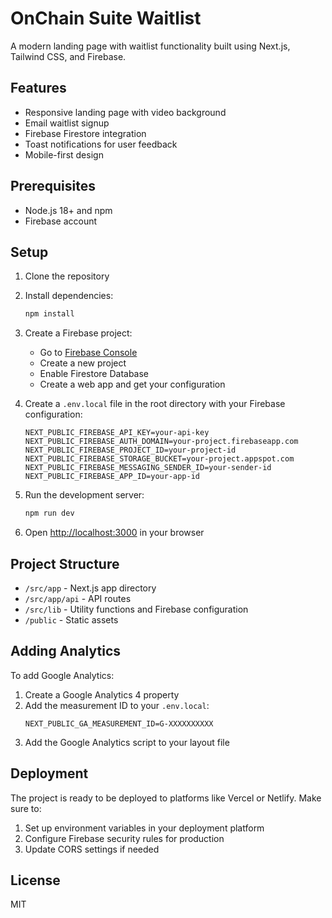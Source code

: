 # OnChain Suite Waitlist

A modern landing page with waitlist functionality built using Next.js, Tailwind CSS, and Firebase.

## Features

- Responsive landing page with video background
- Email waitlist signup
- Firebase Firestore integration
- Toast notifications for user feedback
- Mobile-first design

## Prerequisites

- Node.js 18+ and npm
- Firebase account

## Setup

1. Clone the repository
2. Install dependencies:
   ```bash
   npm install
   ```

3. Create a Firebase project:
   - Go to [Firebase Console](https://console.firebase.google.com/)
   - Create a new project
   - Enable Firestore Database
   - Create a web app and get your configuration

4. Create a `.env.local` file in the root directory with your Firebase configuration:
   ```
   NEXT_PUBLIC_FIREBASE_API_KEY=your-api-key
   NEXT_PUBLIC_FIREBASE_AUTH_DOMAIN=your-project.firebaseapp.com
   NEXT_PUBLIC_FIREBASE_PROJECT_ID=your-project-id
   NEXT_PUBLIC_FIREBASE_STORAGE_BUCKET=your-project.appspot.com
   NEXT_PUBLIC_FIREBASE_MESSAGING_SENDER_ID=your-sender-id
   NEXT_PUBLIC_FIREBASE_APP_ID=your-app-id
   ```

5. Run the development server:
   ```bash
   npm run dev
   ```

6. Open [http://localhost:3000](http://localhost:3000) in your browser

## Project Structure

- `/src/app` - Next.js app directory
- `/src/app/api` - API routes
- `/src/lib` - Utility functions and Firebase configuration
- `/public` - Static assets

## Adding Analytics

To add Google Analytics:

1. Create a Google Analytics 4 property
2. Add the measurement ID to your `.env.local`:
   ```
   NEXT_PUBLIC_GA_MEASUREMENT_ID=G-XXXXXXXXXX
   ```
3. Add the Google Analytics script to your layout file

## Deployment

The project is ready to be deployed to platforms like Vercel or Netlify. Make sure to:

1. Set up environment variables in your deployment platform
2. Configure Firebase security rules for production
3. Update CORS settings if needed

## License

MIT
